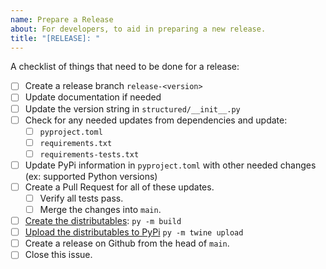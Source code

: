 ```yaml
---
name: Prepare a Release
about: For developers, to aid in preparing a new release.
title: "[RELEASE]: "
---
```


A checklist of things that need to be done for a release:
- [ ] Create a release branch `release-<version>`
- [ ] Update documentation if needed
- [ ] Update the version string in `structured/__init__.py`
- [ ] Check for any needed updates from dependencies and update:
  - [ ] `pyproject.toml`
  - [ ] `requirements.txt`
  - [ ] `requirements-tests.txt`
- [ ] Update PyPi information in `pyproject.toml` with other needed changes (ex: supported Python versions)
- [ ] Create a Pull Request for all of these updates.
  - [ ] Verify all tests pass.
  - [ ] Merge the changes into `main`.
- [ ] [Create the distributables](https://packaging.python.org/en/latest/tutorials/packaging-projects/#generating-distribution-archives): `py -m build`
- [ ] [Upload the distributables to PyPi](https://packaging.python.org/en/latest/tutorials/packaging-projects/#uploading-the-distribution-archives) `py -m twine upload`
- [ ] Create a release on Github from the head of `main`.
- [ ] Close this issue.
